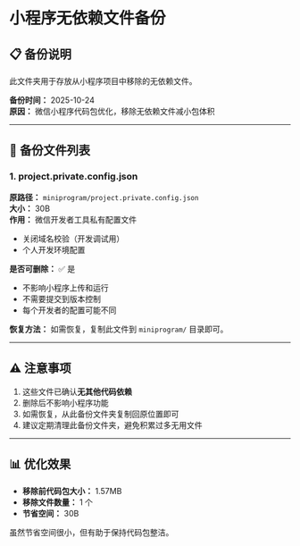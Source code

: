# 小程序无依赖文件备份

## 📋 备份说明

此文件夹用于存放从小程序项目中移除的无依赖文件。

**备份时间：** 2025-10-24  
**原因：** 微信小程序代码包优化，移除无依赖文件减小包体积

---

## 📄 备份文件列表

### 1. project.private.config.json

**原路径：** `miniprogram/project.private.config.json`  
**大小：** 30B  
**作用：** 微信开发者工具私有配置文件

- 关闭域名校验（开发调试用）
- 个人开发环境配置

**是否可删除：** ✅ 是

- 不影响小程序上传和运行
- 不需要提交到版本控制
- 每个开发者的配置可能不同

**恢复方法：**
如需恢复，复制此文件到 `miniprogram/` 目录即可。

---

## ⚠️ 注意事项

1. 这些文件已确认**无其他代码依赖**
2. 删除后不影响小程序功能
3. 如需恢复，从此备份文件夹复制回原位置即可
4. 建议定期清理此备份文件夹，避免积累过多无用文件

---

## 📊 优化效果

- **移除前代码包大小：** 1.57MB
- **移除文件数量：** 1 个
- **节省空间：** 30B

虽然节省空间很小，但有助于保持代码包整洁。
